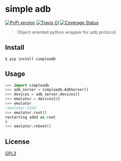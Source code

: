 # simple adb
[![PyPi version](https://img.shields.io/pypi/v/simpleadb.svg)](https://pypi.org/project/simpleadb)
[![Travis CI](https://travis-ci.org/michalkielan/simple-adb.svg?branch=master)](https://travis-ci.org/michalkielan/simple-adb)
[![Coverage Status](https://coveralls.io/repos/github/michalkielan/simple-adb/badge.svg?branch=master&service=github)](https://coveralls.io/github/michalkielan/simple-adb?branch=master)

> Object oriented python wrapper for adb protocol.

## Install
```
$ pip install simpleadb
```

## Usage

```Python
>>> import simpleadb
>>> adb_server = simpleadb.AdbServer()
>>> devices = adb_server.devices()
>>> emulator = devices[0]
>>> emulator
'emulator-5554'
>>> emulator.root()
restarting adbd as root
0
>>> emulator.reboot()
```

## License

[GPL3](./LICENSE)
